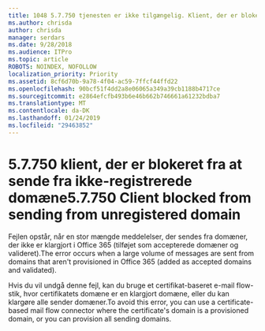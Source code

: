 ```yaml
---
title: 1048 5.7.750 tjenesten er ikke tilgængelig. Klient, der er blokeret fra at sende fra ikke-registrerede domæner
ms.author: chrisda
author: chrisda
manager: serdars
ms.date: 9/28/2018
ms.audience: ITPro
ms.topic: article
ROBOTS: NOINDEX, NOFOLLOW
localization_priority: Priority
ms.assetid: 8cf6d70b-9a78-4f04-ac59-7ffcf44ffd22
ms.openlocfilehash: 90bcf51f4dd2a8e06065a349a39cb1188b4717ce
ms.sourcegitcommit: e2864efcfb493b6e46b662b746661a61232bdba7
ms.translationtype: MT
ms.contentlocale: da-DK
ms.lasthandoff: 01/24/2019
ms.locfileid: "29463852"
---
```

# <a name="57750-client-blocked-from-sending-from-unregistered-domain"></a><span data-ttu-id="e9aee-103">5.7.750 klient, der er blokeret fra at sende fra ikke-registrerede domæne</span><span class="sxs-lookup"><span data-stu-id="e9aee-103">5.7.750 Client blocked from sending from unregistered domain</span></span>

<span data-ttu-id="e9aee-104">Fejlen opstår, når en stor mængde meddelelser, der sendes fra domæner, der ikke er klargjort i Office 365 (tilføjet som accepterede domæner og valideret).</span><span class="sxs-lookup"><span data-stu-id="e9aee-104">The error occurs when a large volume of messages are sent from domains that aren't provisioned in Office 365 (added as accepted domains and validated).</span></span>
  
<span data-ttu-id="e9aee-105">Hvis du vil undgå denne fejl, kan du bruge et certifikat-baseret e-mail flow-stik, hvor certifikatets domæne er en klargjort domæne, eller du kan klargøre alle sender domæner.</span><span class="sxs-lookup"><span data-stu-id="e9aee-105">To avoid this error, you can use a certificate-based mail flow connector where the certificate's domain is a provisioned domain, or you can provision all sending domains.</span></span>
  

